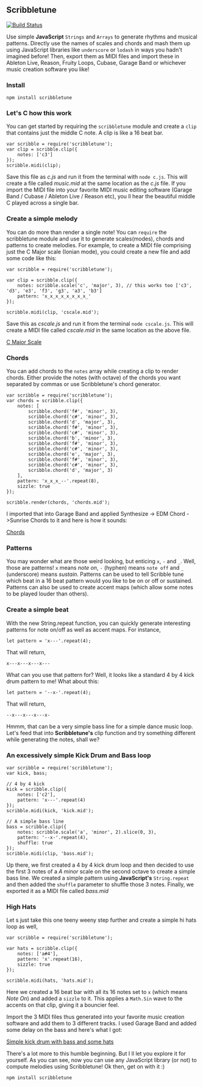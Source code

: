 Scribbletune
------------
[![Build Status](https://api.travis-ci.org/walmik/scribbletune.svg)](http://travis-ci.org/walmik/scribbletune)

Use simple __JavaScript__ `Strings` and `Arrays` to generate rhythms and musical patterns. Directly use the names of scales and chords and mash them up using JavaScript libraries like `underscore` or `lodash` in ways you hadn't imagined before! Then, export them as MIDI files and import these in Ableton Live, Reason, Fruity Loops, Cubase, Garage Band or whichever music creation software you like!

### Install

`npm install scribbletune`

### Let's C how this work
You can get started by requiring the `scribbletune` module and create a `clip` that contains just the middle C note. A clip is like a 16 beat bar.
```
var scribble = require('scribbletune');
var clip = scribble.clip({
    notes: ['c3']
});
scribble.midi(clip);
```
Save this file as _c.js_ and run it from the terminal with `node c.js`. This will create a file called _music.mid_ at the same location as the _c.js_ file. If you import the MIDI file into your favorite MIDI music editing software (Garage Band / Cubase / Ableton Live / Reason etc), you ll hear the beautiful middle C played across a single bar.

### Create a simple melody
You can do more than render a single note! You can `require` the scribbletune module and use it to generate scales(modes), chords and patterns to create melodies. For example, to create a MIDI file comprising just the C Major scale (Ionian mode), you could create a new file and add some code like this:
```
var scribble = require('scribbletune');

var clip = scribble.clip({
    notes: scribble.scale('c', 'major', 3), // this works too ['c3', 'd3', 'e3', 'f3', 'g3', 'a3', 'b3']
	pattern: 'x_x_x_x_x_x_x_x_'
});

scribble.midi(clip, 'cscale.mid');
```
Save this as _cscale.js_ and run it from the terminal `node cscale.js`. This will create a MIDI file called _cscale.mid_ in the same location as the above file.

[C Major Scale](https://soundcloud.com/walmik/c-major) 

### Chords

You can add chords to the `notes` array while creating a clip to render chords. Either provide the notes (with octave) of the chords you want separated by commas or use Scribbletune's chord generator.

```
var scribble = require('scribbletune');
var chords = scribble.clip({
	notes: [
		scribble.chord('f#', 'minor', 3),
		scribble.chord('c#', 'minor', 3),
		scribble.chord('d', 'major', 3),
		scribble.chord('f#', 'minor', 3),
		scribble.chord('c#', 'minor', 3),
		scribble.chord('b', 'minor', 3),
		scribble.chord('f#', 'minor', 3),
		scribble.chord('c#', 'minor', 3),
		scribble.chord('e', 'major', 3),
		scribble.chord('f#', 'minor', 3),
		scribble.chord('c#', 'minor', 3),
		scribble.chord('d', 'major', 3)
	],
	pattern: 'x_x_x_--'.repeat(8),
	sizzle: true
});  

scribble.render(chords, 'chords.mid');
```

I imported that into Garage Band and applied Synthesize -> EDM Chord ->Sunrise Chords to it and here is how it sounds:

[Chords](https://soundcloud.com/walmik/loop) 

### Patterns

You may wonder what are those weird looking, but enticing `x`, `-` and `_`. Well, those are patterns! `x` means _note on_, `-` (hyphen) means `note off` and `_` (underscore) means _sustain_. Patterns can be used to tell Scribble tune which beat in a 16 beat pattern would you like to be on or off or sustained. Patterns can also be used to create accent maps (which allow some notes to be played louder than others).

### Create a simple beat
With the new String.repeat function, you can quickly generate interesting patterns for note on/off as well as accent maps. For instance,

```
let pattern = 'x---'.repeat(4);
```
That will return,
```
x---x---x---x---
```

What can you use that pattern for? Well, it looks like a standard 4 by 4 kick drum pattern to me! What about this:
```
let pattern = '--x-'.repeat(4);
```
That will return,
```
--x---x---x---x-
```
Hmmm, that can be a very simple bass line for a simple dance music loop. Let's feed that into __Scribbletune's__ clip function and try something different while generating the notes, shall we?

### An excessively simple Kick Drum and Bass loop

```
var scribble = require('scribbletune');
var kick, bass;

// 4 by 4 kick
kick = scribble.clip({
	notes: ['c2'],
	pattern: 'x---'.repeat(4)
});
scribble.midi(kick, 'kick.mid');

// A simple bass line
bass = scribble.clip({
	notes: scribble.scale('a', 'minor', 2).slice(0, 3),
	pattern: '--x-'.repeat(4),
	shuffle: true
});
scribble.midi(clip, 'bass.mid');
```
Up there, we first created a 4 by 4 kick drum loop and then decided to use the first 3 notes of a _A minor_ scale on the second octave to create a simple bass line. We created a simple pattern using __JavaScript's__ `String.repeat` and then added the `shuffle` parameter to shuffle those 3 notes. Finally, we exported it as a MIDI file called _bass.mid_

### High Hats
Let s just take this one teeny weeny step further and create a simple hi hats loop as well,

```
var scribble = require('scribbletune');

var hats = scribble.clip({
	notes: ['a#4'],
	pattern: 'x'.repeat(16),
	sizzle: true
});

scribble.midi(hats, 'hats.mid');
```
Here we created a 16 beat bar with all its 16 notes set to `x` (which means _Note On_) and added a `sizzle` to it. This applies a `Math.Sin` wave to the accents on that clip, giving it a bouncier feel.

Import the 3 MIDI files thus generated into your favorite music creation software and add them to 3 different tracks. I used Garage Band and added some delay on the bass and here's what I got:

[Simple kick drum with bass and some hats](https://soundcloud.com/walmik/loop) 

There's a lot more to this humble beginning. But I ll let you explore it for yourself. As you can see, now you can use any JavaScript library (or not) to compute melodies using Scribbletune! Ok then, get on with it :)

```
npm install scribbletune
```
